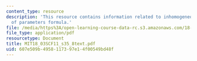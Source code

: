 ```yaml
---
content_type: resource
description: 'This resource contains information related to inhomogeneous case: variation
  of parameters formula.'
file: /media/https%3A/open-learning-course-data-rc.s3.amazonaws.com/18-03sc-differential-equations-fall-2011/607e509b4958117397e14f00549bd48f_MIT18_03SCF11_s35_8text.pdf
file_type: application/pdf
resourcetype: Document
title: MIT18_03SCF11_s35_8text.pdf
uid: 607e509b-4958-1173-97e1-4f00549bd48f
---
```

